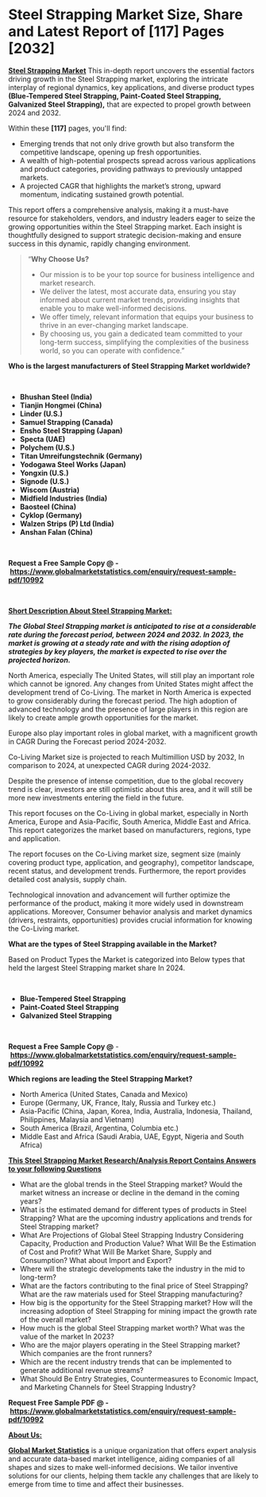 <h1>Steel Strapping Market Size, Share and Latest Report of [117] Pages [2032]</h1>
<p><a href="https://www.globalmarketstatistics.com/market-reports/steel-strapping-market-10992"><strong>Steel Strapping Market</strong></a> This in-depth report uncovers the essential factors driving growth in the Steel Strapping market, exploring the intricate interplay of regional dynamics, key applications, and diverse product types <strong>(Blue-Tempered Steel Strapping, Paint-Coated Steel Strapping, Galvanized Steel Strapping),</strong> that are expected to propel growth between 2024 and 2032.</p>
<p>Within these <strong>[117]</strong> pages, you'll find:</p>
<ul>
<li>Emerging trends that not only drive growth but also transform the competitive landscape, opening up fresh opportunities.</li>
<li>A wealth of high-potential prospects spread across various applications and product categories, providing pathways to previously untapped markets.</li>
<li>A projected CAGR that highlights the market&rsquo;s strong, upward momentum, indicating sustained growth potential.</li>
</ul>
<p>This report offers a comprehensive analysis, making it a must-have resource for stakeholders, vendors, and industry leaders eager to seize the growing opportunities within the Steel Strapping market. Each insight is thoughtfully designed to support strategic decision-making and ensure success in this dynamic, rapidly changing environment.</p>
<blockquote class="">
<p>&ldquo;<strong>Why Choose Us? </strong></p>
<ul>
<li>Our mission is to be your top source for business intelligence and market research.</li>
<li>We deliver the latest, most accurate data, ensuring you stay informed about current market trends, providing insights that enable you to make well-informed decisions.</li>
<li>We offer timely, relevant information that equips your business to thrive in an ever-changing market landscape.</li>
<li>By choosing us, you gain a dedicated team committed to your long-term success, simplifying the complexities of the business world, so you can operate with confidence.&rdquo;</li>
</ul>
</blockquote>
<p><strong>Who is the largest manufacturers of Steel Strapping Market worldwide?</strong></p>
<p>&nbsp;</p>
<ul>
<li><strong>Bhushan Steel (India)</strong></li>
<li><strong>Tianjin Hongmei (China)</strong></li>
<li><strong>Linder (U.S.)</strong></li>
<li><strong>Samuel Strapping (Canada)</strong></li>
<li><strong>Ensho Steel Strapping (Japan)</strong></li>
<li><strong>Specta (UAE)</strong></li>
<li><strong>Polychem (U.S.)</strong></li>
<li><strong>Titan Umreifungstechnik (Germany)</strong></li>
<li><strong>Yodogawa Steel Works (Japan)</strong></li>
<li><strong>Yongxin (U.S.)</strong></li>
<li><strong>Signode (U.S.)</strong></li>
<li><strong>Wiscom (Austria)</strong></li>
<li><strong>Midfield Industries (India)</strong></li>
<li><strong>Baosteel (China)</strong></li>
<li><strong>Cyklop (Germany)</strong></li>
<li><strong>Walzen Strips (P) Ltd (India)</strong></li>
<li><strong>Anshan Falan (China)</strong></li>
</ul>
<p>&nbsp;</p>
<p><strong>Request a Free Sample Copy @ -&nbsp;</strong><a href="https://www.globalmarketstatistics.com/enquiry/request-sample-pdf/10992"><strong>https://www.globalmarketstatistics.com/enquiry/request-sample-pdf/10992</strong></a></p>
<p>&nbsp;</p>
<p><strong><u>Short Description About Steel Strapping Market:</u></strong></p>
<p><strong><em>The Global Steel Strapping market is anticipated to rise at a considerable rate during the forecast period, between 2024 and 2032. In 2023, the market is growing at a steady rate and with the rising adoption of strategies by key players, the market is expected to rise over the projected horizon.</em></strong></p>
<p>North America, especially The United States, will still play an important role which cannot be ignored. Any changes from United States might affect the development trend of Co-Living. The market in North America is expected to grow considerably during the forecast period. The high adoption of advanced technology and the presence of large players in this region are likely to create ample growth opportunities for the market.</p>
<p>Europe also play important roles in global market, with a magnificent growth in CAGR During the Forecast period 2024-2032.</p>
<p>Co-Living Market size is projected to reach Multimillion USD by 2032, In comparison to 2024, at unexpected CAGR during 2024-2032.</p>
<p>Despite the presence of intense competition, due to the global recovery trend is clear, investors are still optimistic about this area, and it will still be more new investments entering the field in the future.</p>
<p>This report focuses on the Co-Living in global market, especially in North America, Europe and Asia-Pacific, South America, Middle East and Africa. This report categorizes the market based on manufacturers, regions, type and application.</p>
<p>The report focuses on the Co-Living market size, segment size (mainly covering product type, application, and geography), competitor landscape, recent status, and development trends. Furthermore, the report provides detailed cost analysis, supply chain.</p>
<p>Technological innovation and advancement will further optimize the performance of the product, making it more widely used in downstream applications. Moreover, Consumer behavior analysis and market dynamics (drivers, restraints, opportunities) provides crucial information for knowing the Co-Living market.</p>
<p><strong>What are the types of Steel Strapping available in the Market?</strong></p>
<p>Based on Product Types the Market is categorized into Below types that held the largest Steel Strapping market share In 2024.</p>
<p>&nbsp;</p>
<ul>
<li><strong>Blue-Tempered Steel Strapping</strong></li>
<li><strong>Paint-Coated Steel Strapping</strong></li>
<li><strong>Galvanized Steel Strapping</strong></li>
</ul>
<p>&nbsp;</p>
<p><strong>Request a Free Sample Copy @</strong>&nbsp;-&nbsp;<a href="https://www.globalmarketstatistics.com/enquiry/request-sample-pdf/10992"><strong>https://www.globalmarketstatistics.com/enquiry/request-sample-pdf/10992</strong></a></p>
<p><strong>Which regions are leading the Steel Strapping Market?</strong></p>
<ul>
<li>North America (United States, Canada and Mexico)</li>
<li>Europe (Germany, UK, France, Italy, Russia and Turkey etc.)</li>
<li>Asia-Pacific (China, Japan, Korea, India, Australia, Indonesia, Thailand, Philippines, Malaysia and Vietnam)</li>
<li>South America (Brazil, Argentina, Columbia etc.)</li>
<li>Middle East and Africa (Saudi Arabia, UAE, Egypt, Nigeria and South Africa)</li>
</ul>
<p><strong><u>This Steel Strapping Market Research/Analysis Report Contains Answers to your following Questions</u></strong></p>
<ul>
<li>What are the global trends in the Steel Strapping market? Would the market witness an increase or decline in the demand in the coming years?</li>
<li>What is the estimated demand for different types of products in Steel Strapping? What are the upcoming industry applications and trends for Steel Strapping market?</li>
<li>What Are Projections of Global Steel Strapping Industry Considering Capacity, Production and Production Value? What Will Be the Estimation of Cost and Profit? What Will Be Market Share, Supply and Consumption? What about Import and Export?</li>
<li>Where will the strategic developments take the industry in the mid to long-term?</li>
<li>What are the factors contributing to the final price of Steel Strapping? What are the raw materials used for Steel Strapping manufacturing?</li>
<li>How big is the opportunity for the Steel Strapping market? How will the increasing adoption of Steel Strapping for mining impact the growth rate of the overall market?</li>
<li>How much is the global Steel Strapping market worth? What was the value of the market In 2023?</li>
<li>Who are the major players operating in the Steel Strapping market? Which companies are the front runners?</li>
<li>Which are the recent industry trends that can be implemented to generate additional revenue streams?</li>
<li>What Should Be Entry Strategies, Countermeasures to Economic Impact, and Marketing Channels for Steel Strapping Industry?</li>
</ul>
<p><strong>Request Free Sample PDF @ -&nbsp;</strong><a href="https://www.globalmarketstatistics.com/enquiry/request-sample-pdf/10992"><strong>https://www.globalmarketstatistics.com/enquiry/request-sample-pdf/10992</strong></a></p>
<p><strong><u>About Us:</u></strong></p>
<p><a href="https://www.globalmarketstatistics.com/"><strong>Global Market Statistics</strong></a>&nbsp;is a unique organization that offers expert analysis and accurate data-based market intelligence, aiding companies of all shapes and sizes to make well-informed decisions. We tailor inventive solutions for our clients, helping them tackle any challenges that are likely to emerge from time to time and affect their businesses.</p>
